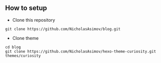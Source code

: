 ## How to setup
- Clone this repository
```
git clone https://github.com/NicholasAsimov/blog.git
```
- Clone theme
```
cd blog
git clone https://github.com/NicholasAsimov/hexo-theme-curiosity.git themes/curiosity
```
